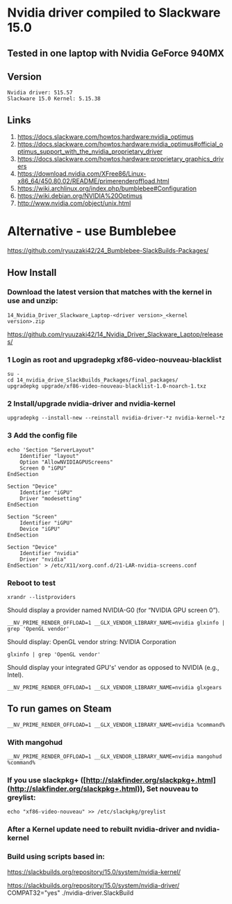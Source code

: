 # Nvidia driver compiled to Slackware 15.0

## Tested in one laptop with Nvidia GeForce 940MX

## Version
    Nvidia driver: 515.57
    Slackware 15.0 Kernel: 5.15.38

## Links
1. https://docs.slackware.com/howtos:hardware:nvidia_optimus
2. https://docs.slackware.com/howtos:hardware:nvidia_optimus#official_optimus_support_with_the_nvidia_proprietary_driver
3. https://docs.slackware.com/howtos:hardware:proprietary_graphics_drivers
4. https://download.nvidia.com/XFree86/Linux-x86_64/450.80.02/README/primerenderoffload.html
5. https://wiki.archlinux.org/index.php/bumblebee#Configuration
6. https://wiki.debian.org/NVIDIA%20Optimus
7. http://www.nvidia.com/object/unix.html

# Alternative - use Bumblebee
https://github.com/ryuuzaki42/24_Bumblebee-SlackBuilds-Packages/

## How Install

### Download the latest version that matches with the kernel in use and unzip:
    14_Nvidia_Driver_Slackware_Laptop-<driver version>_<kernel version>.zip
https://github.com/ryuuzaki42/14_Nvidia_Driver_Slackware_Laptop/releases/

### 1 Login as root and upgradepkg xf86-video-nouveau-blacklist
    su -
    cd 14_nvidia_drive_SlackBuilds_Packages/final_packages/
    upgradepkg upgrade/xf86-video-nouveau-blacklist-1.0-noarch-1.txz

### 2 Install/upgrade nvidia-driver and nvidia-kernel
    upgradepkg --install-new --reinstall nvidia-driver-*z nvidia-kernel-*z

### 3 Add the config file
```
echo 'Section "ServerLayout"
    Identifier "layout"
    Option "AllowNVIDIAGPUScreens"
    Screen 0 "iGPU"
EndSection

Section "Device"
    Identifier "iGPU"
    Driver "modesetting"
EndSection

Section "Screen"
    Identifier "iGPU"
    Device "iGPU"
EndSection

Section "Device"
    Identifier "nvidia"
    Driver "nvidia"
EndSection' > /etc/X11/xorg.conf.d/21-LAR-nvidia-screens.conf
```

### Reboot to test
    xrandr --listproviders
Should display a provider named NVIDIA-G0 (for “NVIDIA GPU screen 0”).

    __NV_PRIME_RENDER_OFFLOAD=1 __GLX_VENDOR_LIBRARY_NAME=nvidia glxinfo | grep 'OpenGL vendor'
Should display:
OpenGL vendor string: NVIDIA Corporation

    glxinfo | grep 'OpenGL vendor'
Should display your integrated GPU's' vendor as opposed to NVIDIA (e.g., Intel).

    __NV_PRIME_RENDER_OFFLOAD=1 __GLX_VENDOR_LIBRARY_NAME=nvidia glxgears

## To run games on Steam
    __NV_PRIME_RENDER_OFFLOAD=1 __GLX_VENDOR_LIBRARY_NAME=nvidia %command%

### With mangohud
    __NV_PRIME_RENDER_OFFLOAD=1 __GLX_VENDOR_LIBRARY_NAME=nvidia mangohud %command%

### If you use slackpkg+ ([http://slakfinder.org/slackpkg+.html](http://slakfinder.org/slackpkg+.html)), Set nouveau to greylist:
    echo "xf86-video-nouveau" >> /etc/slackpkg/greylist

### After a Kernel update need to rebuilt nvidia-driver and nvidia-kernel

### Build using scripts based in:
https://slackbuilds.org/repository/15.0/system/nvidia-kernel/

https://slackbuilds.org/repository/15.0/system/nvidia-driver/
    COMPAT32="yes" ./nvidia-driver.SlackBuild
